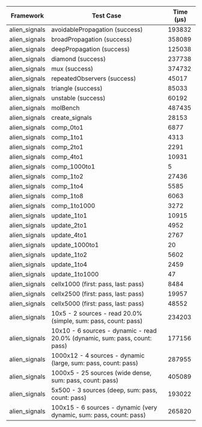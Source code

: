 | Framework | Test Case | Time (μs) |
| --- | --- | --- |
| alien_signals | avoidablePropagation (success) | 193832 |
| alien_signals | broadPropagation (success) | 358089 |
| alien_signals | deepPropagation (success) | 125038 |
| alien_signals | diamond (success) | 237738 |
| alien_signals | mux (success) | 374732 |
| alien_signals | repeatedObservers (success) | 45017 |
| alien_signals | triangle (success) | 85033 |
| alien_signals | unstable (success) | 60192 |
| alien_signals | molBench | 487435 |
| alien_signals | create_signals | 28153 |
| alien_signals | comp_0to1 | 6877 |
| alien_signals | comp_1to1 | 4313 |
| alien_signals | comp_2to1 | 2291 |
| alien_signals | comp_4to1 | 10931 |
| alien_signals | comp_1000to1 | 5 |
| alien_signals | comp_1to2 | 27436 |
| alien_signals | comp_1to4 | 5585 |
| alien_signals | comp_1to8 | 6063 |
| alien_signals | comp_1to1000 | 3272 |
| alien_signals | update_1to1 | 10915 |
| alien_signals | update_2to1 | 4952 |
| alien_signals | update_4to1 | 2767 |
| alien_signals | update_1000to1 | 20 |
| alien_signals | update_1to2 | 5602 |
| alien_signals | update_1to4 | 2459 |
| alien_signals | update_1to1000 | 47 |
| alien_signals | cellx1000 (first: pass, last: pass) | 8484 |
| alien_signals | cellx2500 (first: pass, last: pass) | 19957 |
| alien_signals | cellx5000 (first: pass, last: pass) | 48552 |
| alien_signals | 10x5 - 2 sources - read 20.0% (simple, sum: pass, count: pass) | 234203 |
| alien_signals | 10x10 - 6 sources - dynamic - read 20.0% (dynamic, sum: pass, count: pass) | 177156 |
| alien_signals | 1000x12 - 4 sources - dynamic (large, sum: pass, count: pass) | 287955 |
| alien_signals | 1000x5 - 25 sources (wide dense, sum: pass, count: pass) | 405089 |
| alien_signals | 5x500 - 3 sources (deep, sum: pass, count: pass) | 193022 |
| alien_signals | 100x15 - 6 sources - dynamic (very dynamic, sum: pass, count: pass) | 265820 |
